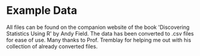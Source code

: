 # Example Data

All files can be found on the companion website of the book 'Discovering Statistics Using R' by Andy Field.
The data has been converted to .csv files for ease of use. Many thanks to Prof. Tremblay for helping me out with his collection of already converted files.
